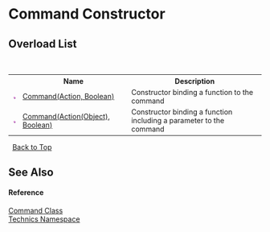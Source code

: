 # Command Constructor 
 


## Overload List
&nbsp;<table><tr><th></th><th>Name</th><th>Description</th></tr><tr><td>![Public method](media/pubmethod.gif "Public method")</td><td><a href="5d32bf75-1beb-f960-4108-00fb92c88f76">Command(Action, Boolean)</a></td><td>
Constructor binding a function to the command</td></tr><tr><td>![Public method](media/pubmethod.gif "Public method")</td><td><a href="c0934ad8-a36d-a6bd-4b88-a4a3995908e1">Command(Action(Object), Boolean)</a></td><td>
Constructor binding a function including a parameter to the command</td></tr></table>&nbsp;
<a href="#command-constructor">Back to Top</a>

## See Also


#### Reference
<a href="d830adc1-f890-c592-73a3-e36bf8c069f5">Command Class</a><br /><a href="f9f22137-e96e-7e9b-007b-203cf730387b">Technics Namespace</a><br />